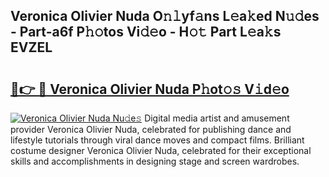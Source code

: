 ## Veronica Olivier Nuda O𝚗𝚕yf𝚊ns L𝚎a𝚔ed N𝚞𝚍es - Part-a6f P𝚑𝚘tos Vi𝚍𝚎o - H𝚘𝚝 Part L𝚎a𝚔s EVZEL

# <h2><a href="http://kfan7c.oniu.top/?m=Veronica+Olivier+Nuda">🔗👉 🔴 Veronica Olivier Nuda P𝚑ot𝚘𝚜 V𝚒d𝚎o</a></h2>

[![Veronica Olivier Nuda Nu𝚍e𝚜](https://i.imgur.com/0qMVB7G.gif)](http://kfan7c.oniu.top/?m=Veronica+Olivier+Nuda)
Digital media artist and amusement provider Veronica Olivier Nuda, celebrated for publishing dance and lifestyle tutorials through viral dance moves and compact films. Brilliant costume designer Veronica Olivier Nuda, celebrated for their exceptional skills and accomplishments in designing stage and screen wardrobes.  
